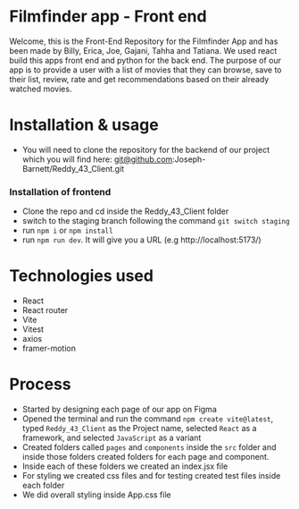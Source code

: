 # Filmfinder app - Front end

Welcome, this is the Front-End Repository for the Filmfinder App and has been made by Billy, Erica, Joe, Gajani, Tahha and Tatiana.
We used react build this apps front end and python for the back end. The purpose of our app is to provide a user with a list of movies that they can browse, save to their list, review, rate and get recommendations based on their already watched movies.

# Installation & usage

- You will need to clone the repository for the backend of our project which you will find here: git@github.com:Joseph-Barnett/Reddy_43_Client.git

### Installation of frontend

- Clone the repo and cd inside the Reddy_43_Client folder
- switch to the staging branch following the command `git switch staging`
- run `npm i` or `npm install`
- run `npm run dev`. It will give you a URL (e.g http://localhost:5173/)

# Technologies used

- React
- React router
- Vite
- Vitest
- axios
- framer-motion

# Process

- Started by designing each page of our app on Figma
- Opened the terminal and run the command `npm create vite@latest`, typed `Reddy_43_Client` as the Project name, selected `React` as a framework, and selected `JavaScript` as a variant
- Created folders called `pages` and `components` inside the `src` folder and inside those folders created folders for each page and component.
- Inside each of these folders we created an index.jsx file
- For styling we created css files and for testing created test files inside each folder
- We did overall styling inside App.css file


